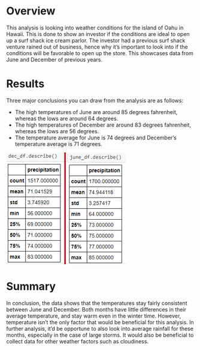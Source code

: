 # Overview
This analysis is looking into weather conditions for the island of Oahu in Hawaii. This is done to show an investor if the conditions are ideal to open up a surf shack ice cream parlor. The investor had a previous surf shack venture rained out of business, hence why it’s important to look into if the conditions will be favorable to open up the store. This showcases data from June and December of previous years.


# Results
Three major conclusions you can draw from the analysis are as follows:
- The high temperatures of June are around 85 degrees fahrenheit, whereas the lows are around 64 degrees.
- The high temperatures of December are around 83 degrees fahrenheit, whereas the lows are 56 degrees.
- The temperature average for June is 74 degrees and December’s temperature average is 71 degrees.



![dec_june_tables](https://github.com/BrieonaT/surfs_up/blob/main/dec_june_tables.png)



# Summary
In conclusion, the data shows that the temperatures stay fairly consistent between June and December. Both months have little differences in their average temperature, and stay warm even in the winter time. However, temperature isn’t the only factor that would be beneficial for this analysis. In further analysis, it’d be opportune to also look into average rainfall for these months, especially in the case of large storms. It would also be beneficial to collect data for other weather factors such as cloudiness. 
